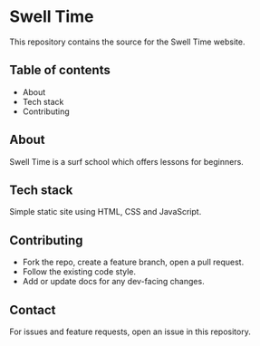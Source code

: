 # Swell Time

This repository contains the source for the Swell Time website.

## Table of contents

- About
- Tech stack
- Contributing

## About

Swell Time is a surf school which offers lessons for beginners.

## Tech stack

Simple static site using HTML, CSS and JavaScript.

## Contributing

- Fork the repo, create a feature branch, open a pull request.
- Follow the existing code style.
- Add or update docs for any dev-facing changes.

## Contact

For issues and feature requests, open an issue in this repository.

